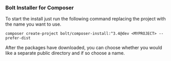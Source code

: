### Bolt Installer for Composer

To start the install just run the following command replacing the project with
the name you want to use.

`composer create-project bolt/composer-install:^3.4@dev <MYPROJECT> --prefer-dist`


After the packages have downloaded, you can choose whether you would like a
separate public directory and if so choose a name.
